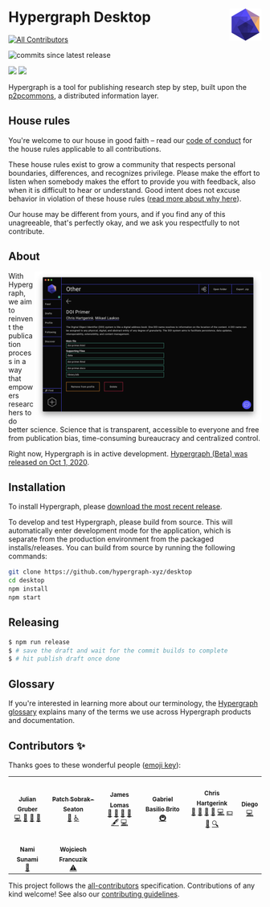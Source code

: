 # Hypergraph Desktop <img src="https://raw.githubusercontent.com/hypergraph-xyz/design/main/hypergraph-logomark-1024-square.png" align="right" height="64" />

<!-- ALL-CONTRIBUTORS-BADGE:START - Do not remove or modify this section -->

[![All Contributors](https://img.shields.io/badge/all_contributors-8-orange.svg?style=flat-square)](#contributors-)

<!-- ALL-CONTRIBUTORS-BADGE:END -->

![commits since latest release](https://img.shields.io/github/commits-since/hypergraph-xyz/desktop/latest?style=flat-square)

![](https://img.shields.io/github/downloads/hypergraph-xyz/desktop/total?color=01A38A&style=flat-square)
![](https://img.shields.io/github/downloads/hypergraph-xyz/desktop/latest/total?color=%23574cfa&style=flat-square)

Hypergraph is a tool for publishing research step by step, built upon the [p2pcommons](https://p2pcommons.com), a distributed information layer.

## House rules

You're welcome to our house in good faith – read our [code of conduct](https://www.notion.so/libscie/Code-of-Conduct-580ab64832a2478fad7d9dfad9d3da15) for the house rules applicable to all contributions.

These house rules exist to grow a community that respects personal boundaries, differences, and recognizes privilege. Please make the effort to listen when somebody makes the effort to provide you with feedback, also when it is difficult to hear or understand. Good intent does not excuse behavior in violation of these house rules ([read more about why here](https://thebias.com/2017/09/26/how-good-intent-undermines-diversity-and-inclusion/)).

Our house may be different from yours, and if you find any of this unagreeable, that's perfectly okay, and we ask you respectfully to not contribute.

## About

<img src="/docs/screenshots/screenshot-content.png" align="right" height="300" />

With Hypergraph, we aim to reinvent the publication process in a way that empowers researchers to do better science. Science that is transparent, accessible to everyone and free from publication bias, time-consuming bureaucracy and centralized control.

Right now, Hypergraph is in active development. [Hypergraph (Beta) was released on Oct 1, 2020](https://blog.libscie.org/introducing-hypergraph-beta/).

## Installation

To install Hypergraph, please [download the most recent release](https://github.com/hypergraph-xyz/desktop/releases).

To develop and test Hypergraph, please build from source. This will automatically enter development mode for the application, which is separate from the production environment from the packaged installs/releases. You can build from source by running the following commands:

```bash
git clone https://github.com/hypergraph-xyz/desktop
cd desktop
npm install
npm start
```

## Releasing

```bash
$ npm run release
$ # save the draft and wait for the commit builds to complete
$ # hit publish draft once done
```

## Glossary

If you're interested in learning more about our terminology, the [Hypergraph glossary](https://www.notion.so/Glossary-d4bdf18fb4624c049c7a2663559ef5ad) explains many of the terms we use across Hypergraph products and documentation.

## Contributors ✨

Thanks goes to these wonderful people ([emoji key](https://allcontributors.org/docs/en/emoji-key)):

<!-- ALL-CONTRIBUTORS-LIST:START - Do not remove or modify this section -->
<!-- prettier-ignore-start -->
<!-- markdownlint-disable -->
<table>
  <tr>
    <td align="center"><a href="http://twitter.com/juliangruber/"><img src="https://avatars2.githubusercontent.com/u/10247?v=4?s=100" width="100px;" alt=""/><br /><sub><b>Julian Gruber</b></sub></a><br /><a href="https://github.com/hypergraph-xyz/desktop/commits?author=juliangruber" title="Code">💻</a> <a href="https://github.com/hypergraph-xyz/desktop/commits?author=juliangruber" title="Documentation">📖</a> <a href="#ideas-juliangruber" title="Ideas, Planning, & Feedback">🤔</a> <a href="#maintenance-juliangruber" title="Maintenance">🚧</a></td>
    <td align="center"><a href="http://sobrakseaton.com"><img src="https://avatars3.githubusercontent.com/u/28573875?v=4?s=100" width="100px;" alt=""/><br /><sub><b>Patch Sobrak-Seaton</b></sub></a><br /><a href="#design-psobrakseaton" title="Design">🎨</a> <a href="#a11y-psobrakseaton" title="Accessibility">️️️️♿️</a></td>
    <td align="center"><a href="https://github.com/jameslibscie"><img src="https://avatars2.githubusercontent.com/u/59870484?v=4?s=100" width="100px;" alt=""/><br /><sub><b>James Lomas</b></sub></a><br /><a href="#projectManagement-jameslibscie" title="Project Management">📆</a> <a href="#ideas-jameslibscie" title="Ideas, Planning, & Feedback">🤔</a> <a href="https://github.com/hypergraph-xyz/desktop/issues?q=author%3Ajameslibscie" title="Bug reports">🐛</a> <a href="#userTesting-jameslibscie" title="User Testing">📓</a> <a href="#content-jameslibscie" title="Content">🖋</a> <a href="https://github.com/hypergraph-xyz/desktop/commits?author=jameslibscie" title="Code">💻</a></td>
    <td align="center"><a href="https://www.linkedin.com/in/gabriel-basilio-brito"><img src="https://avatars1.githubusercontent.com/u/8752823?v=4?s=100" width="100px;" alt=""/><br /><sub><b>Gabriel Basilio Brito</b></sub></a><br /><a href="#infra-GabrielBB" title="Infrastructure (Hosting, Build-Tools, etc)">🚇</a></td>
    <td align="center"><a href="https://chjh.nl"><img src="https://avatars0.githubusercontent.com/u/2946344?v=4?s=100" width="100px;" alt=""/><br /><sub><b>Chris Hartgerink</b></sub></a><br /><a href="#ideas-chartgerink" title="Ideas, Planning, & Feedback">🤔</a> <a href="https://github.com/hypergraph-xyz/desktop/issues?q=author%3Achartgerink" title="Bug reports">🐛</a> <a href="#userTesting-chartgerink" title="User Testing">📓</a> <a href="#maintenance-chartgerink" title="Maintenance">🚧</a> <a href="https://github.com/hypergraph-xyz/desktop/commits?author=chartgerink" title="Code">💻</a> <a href="#financial-chartgerink" title="Financial">💵</a> <a href="#business-chartgerink" title="Business development">💼</a> <a href="#fundingFinding-chartgerink" title="Funding Finding">🔍</a></td>
    <td align="center"><a href="http://dpaez.github.io/"><img src="https://avatars0.githubusercontent.com/u/837500?v=4?s=100" width="100px;" alt=""/><br /><sub><b>Diego</b></sub></a><br /><a href="https://github.com/hypergraph-xyz/desktop/commits?author=dpaez" title="Code">💻</a></td>
  </tr>
  <tr>
    <td align="center"><a href="http://naoyukisunami.com"><img src="https://avatars2.githubusercontent.com/u/17035406?v=4?s=100" width="100px;" alt=""/><br /><sub><b>Nami Sunami</b></sub></a><br /><a href="#ideas-nsunami" title="Ideas, Planning, & Feedback">🤔</a></td>
    <td align="center"><a href="https://github.com/wolass"><img src="https://avatars.githubusercontent.com/u/2356167?v=4?s=100" width="100px;" alt=""/><br /><sub><b>Wojciech Francuzik</b></sub></a><br /><a href="https://github.com/hypergraph-xyz/desktop/commits?author=wolass" title="Tests">⚠️</a></td>
  </tr>
</table>

<!-- markdownlint-restore -->
<!-- prettier-ignore-end -->

<!-- ALL-CONTRIBUTORS-LIST:END -->

This project follows the [all-contributors](https://github.com/all-contributors/all-contributors) specification. Contributions of any kind welcome! See also our [contributing guidelines](CONTRIBUTING.md).
